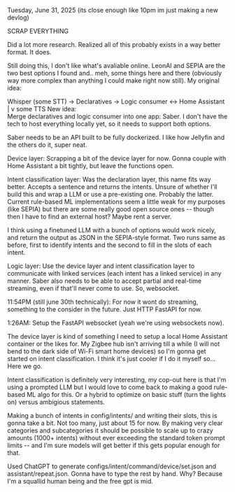 Tuesday, June 31, 2025
(its close enough like 10pm im just making a new devlog)

SCRAP EVERYTHING

Did a lot more research. Realized all of this probably exists in a way better format. It does.

Still doing this, I don't like what's avaliable online. LeonAI and SEPIA are the two best options I found and.. meh, some things here and there (obviously way more complex than anything I could make right now still). My original idea:

Whisper (some STT) -> Declaratives -> Logic consumer <-> Home Assistant 
                                            |
                                            v
                                         some TTS
New idea:   
Merge declaratives and logic consumer into one app: Saber. I don't have the tech to host everything locally yet, so it needs to support both options.

Saber needs to be an API built to be fully dockerized. I like how Jellyfin and the others do it, super neat.

Device layer: Scrapping a bit of the device layer for now. Gonna couple with Home Assistant a bit tightly, but leave the functions open.


Intent classification layer: Was the declaration layer, this name fits way better. Accepts a sentence and returns the intents. Unsure of whether I'll build this and wrap a LLM or use a pre-existing one. Probably the latter. Current rule-based ML implementations seem a little weak for my purposes (like SEPIA) but there are some really good open source ones -- though then I have to find an external host? Maybe rent a server. 

I think using a finetuned LLM with a bunch of options would work nicely, and return the output as JSON in the SEPIA-style format. Two runs same as before, first to identify intents and the second to fill in the slots of each intent.


Logic layer: Use the device layer and intent classification layer to communicate with linked services (each intent has a linked service) in any manner. Saber also needs to be able to accept partial and real-time streaming, even if that'll never come to use. So, websocket.

11:54PM (still june 30th technically): For now it wont do streaming, something to the consider in the future. Just HTTP FastAPI for now.

1:26AM: Setup the FastAPI websocket (yeah we're using websockets now).

The device layer is kind of something I need to setup a local Home Assistant container or the likes for. My Zigbee hub isn't arriving till a while (I will not bend to the dark side of Wi-Fi smart home devices) so I'm gonna get started on intent classification. I think it's just cooler if I do it myself so... Here we go.

Intent classification is definitely very interesting, my cop-out here is that I'm using a prompted LLM but I would love to come back to making a good rule-based ML algo for this. Or a hybrid to optimize on basic stuff (turn the lights on) versus ambigious statements.

Making a bunch of intents in config/intents/ and writing their slots, this is gonna take a bit. Not too many, just about 15 for now. By making very clear categories and subcategories it should be possible to scale up to crazy amounts (1000+ intents) without ever exceeding the standard token prompt limits -- and I'm sure models will get better if this gets popular enough for that.

Used ChatGPT to generate configs/intent/command/device/set.json and assistant/repeat.json. Gonna have to type the rest by hand. Why? Because I'm a squallid human being and the free gpt is mid.